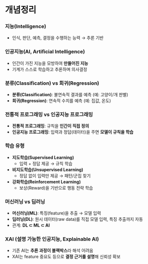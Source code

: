 # 개념정리 

### 지능(Intelligence)
- 인식, 판단, 예측, 결정을 수행하는 능력 → 추론 기반


### 인공지능(AI, Artificial Intelligence)
- 인간이 가진 지능을 모방하여 **만들어진 지능**
- 기계가 스스로 학습하고 추론하며 의사결정


### 분류(Classification) vs 회귀(Regression)
- **분류(Classification)**: 불연속적 결과를 예측 (예: 고양이/개 판별)
- **회귀(Regression)**: 연속적 수치를 예측 (예: 집값, 온도)



### 전통적 프로그래밍 vs 인공지능 프로그래밍
- **전통적 프로그래밍**: 규칙을 **인간이 직접 정의**
- **인공지능 프로그래밍**: 입력과 정답(데이터)을 주면 **모델이 규칙을 학습**



### 학습 유형
- **지도학습(Supervised Learning)**  
  - 입력 + 정답 제공 → 규칙 학습  
- **비지도학습(Unsupervised Learning)**  
  - 정답 없이 입력만 제공 → 패턴/군집 찾기  
- **강화학습(Reinforcement Learning)**  
  - 보상(Reward)을 기반으로 행동 전략 학습
 

### 머신러닝 vs 딥러닝
- **머신러닝(ML)**: 특징(feature)을 추출 → 모델 입력
- **딥러닝(DL)**: 원시 데이터(raw data)를 직접 모델 입력, 특징 추출까지 자동
- 관계: **DL ⊂ ML ⊂ AI**


### XAI (설명 가능한 인공지능, Explainable AI)
- 기존 AI는 **추론 과정이 블랙박스**라 해석 어려움
- XAI는 feature 중요도 등으로 **결정 근거를 설명**해 신뢰성 확보



